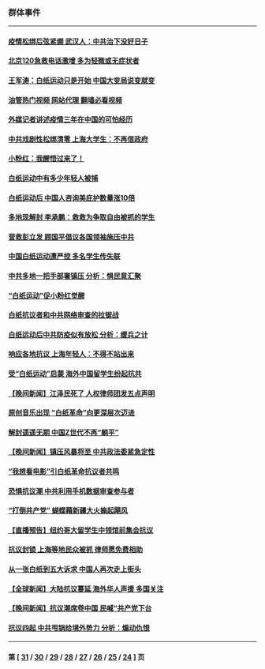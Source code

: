 ### 群体事件
---
#### [疫情松绑后弦紧绷 武汉人：中共治下没好日子](../../pages/ncid279/n13882348.md?12122045) 
#### [北京120急救电话激增 多为轻微或无症状者](../../pages/ncid279/n13882340.md?12122045) 
#### [王军涛：白纸运动只是开始 中国大变局说变就变](../../pages/ncid279/n13882183.md?12122045) 
#### [油管热门视频 网站代理 翻墙必看视频](http://138.2.39.72:81/youtube.html?epic-marker?12122045)
#### [外媒记者讲述疫情三年在中国的可怕经历](../../pages/ncid279/n13881853.md?12122045) 
#### [中共戏剧性松绑清零 上海大学生：不再信政府](../../pages/ncid279/n13880836.md?12122045) 
#### [小粉红：我醒悟过来了！](../../pages/ncid279/n13881756.md?12122045) 
#### [白纸运动中有多少年轻人被捕](../../pages/ncid279/n13881065.md?12122045) 
#### [白纸运动后 中国人咨询美庇护数量涨10倍](../../pages/ncid279/n13881172.md?12122045) 
#### [多地现解封 李承鹏：救救为争取自由被抓的学生](../../pages/ncid279/n13876918.md?12122045) 
#### [营救彭立发 顾国平倡议各国领袖施压中共](../../pages/ncid279/n13878701.md?12122045) 
#### [中国白纸运动遭严控 多名学生传失联](../../pages/ncid279/n13878652.md?12122045) 
#### [中共多地一把手部署镇压 分析：惧民意汇聚](../../pages/ncid279/n13878085.md?12122045) 
#### [“白纸运动”促小粉红觉醒](../../pages/ncid279/n13877842.md?12122045) 
#### [白纸抗议者和中共网络审查的拉锯战](../../pages/ncid279/n13877688.md?12122045) 
#### [白纸运动后中共防疫似有放松 分析：缓兵之计](../../pages/ncid279/n13877425.md?12122045) 
#### [响应各地抗议 上海年轻人：不得不站出来](../../pages/ncid279/n13876261.md?12122045) 
#### [受“白纸运动”启蒙 海外中国留学生纷起抗共](../../pages/ncid279/n13876919.md?12122045) 
#### [【晚间新闻】江泽民死了 人权律师团发五点声明](../../pages/ncid279/n13876603.md?12122045) 
#### [原创音乐出现 “白纸革命”向更深层次迈进](../../pages/ncid279/n13876509.md?12122045) 
#### [解封遥遥无期 中国Z世代不再“躺平”](../../pages/ncid279/n13876294.md?12122045) 
#### [【晚间新闻】镇压风暴将至 中共政法委紧急定性](../../pages/ncid279/n13875432.md?12122045) 
#### [“我想看电影”引白纸革命抗议者共鸣](../../pages/ncid279/n13875742.md?12122045) 
#### [恐惧抗议潮 中共利用手机数据审查参与者](../../pages/ncid279/n13875552.md?12122045) 
#### [“打倒共产党” 蝴蝶藉新疆大火搧起飓风](../../pages/ncid279/n13875241.md?12122045) 
#### [【直播预告】纽约哥大留学生中领馆前集会抗议](../../pages/ncid279/n13875540.md?12122045) 
#### [抗议封锁 上海等地民众被抓 律师愿免费相助](../../pages/ncid279/n13875401.md?12122045) 
#### [从一张白纸到五大诉求 中国人再次走上街头](../../pages/ncid279/n13874898.md?12122045) 
#### [【全球新闻】大陆抗议蔓延 海外华人声援 多国关注](../../pages/ncid279/n13874875.md?12122045) 
#### [【晚间新闻】抗议潮席卷中国 民喊“共产党下台](../../pages/ncid279/n13875348.md?12122045) 
#### [抗议四起 中共甩锅给境外势力 分析：煽动仇恨](../../pages/ncid279/n13875072.md?12122045) 

---
#### 第 [ [31](./31.md?12122045) / [30](./30.md?12122045) / [29](./29.md?12122045) / [28](./28.md?12122045) / [27](./27.md?12122045) / [26](./26.md?12122045) / [25](./25.md?12122045) / [24](./24.md?12122045) ] 页
